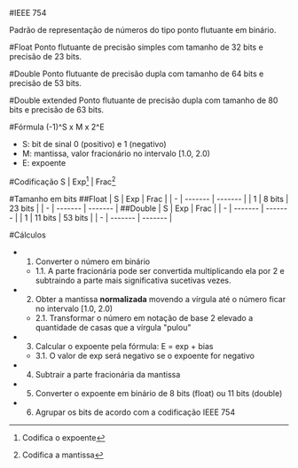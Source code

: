 #IEEE 754

Padrão de representação de números do tipo ponto flutuante em binário.

#Float
Ponto flutuante de precisão simples com tamanho de 32 bits e precisão de 23 bits.

#Double
Ponto flutuante de precisão dupla com tamanho de 64 bits e precisão de 53 bits.

#Double extended
Ponto flutuante de precisão dupla com tamanho de 80 bits e precisão de 63 bits.

#Fórmula
(-1)^S x M x 2^E
- S: bit de sinal 0 (positivo) e 1 (negativo)
- M: mantissa, valor fracionário no intervalo [1.0, 2.0)
- E: expoente

#Codificação
S | Exp[^1] | Frac[^2]
[^1]: Codifica o expoente
[^2]: Codifica a mantissa

#Tamanho em bits
##Float
| S | Exp     | Frac    |
| - | ------- | ------- |
| 1 | 8 bits  | 23 bits |
| - | ------- | ------- |
##Double
| S | Exp     | Frac    |
| - | ------- | ------- |
| 1 | 11 bits | 53 bits |
| - | ------- | ------- |

#Cálculos
- 1. Converter o número em binário
	- 1.1. A parte fracionária pode ser convertida multiplicando ela por 2 e subtraindo a parte mais significativa sucetivas vezes.
- 2. Obter a mantissa **normalizada** movendo a vírgula até o número ficar no intervalo [1.0, 2.0)
	- 2.1. Transformar o número em notação de base 2 elevado a quantidade de casas que a vírgula "pulou"
- 3. Calcular o expoente pela fórmula: E = exp + bias
	- 3.1. O valor de exp será negativo se o expoente for negativo
- 4. Subtrair a parte fracionária da mantissa
- 5. Converter o expoente em binário de 8 bits (float) ou 11 bits (double)
- 6. Agrupar os bits de acordo com a codificação IEEE 754
